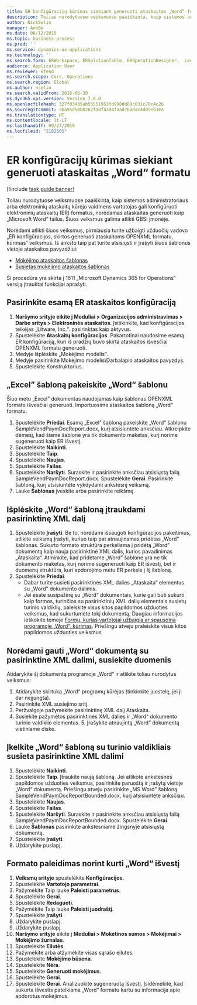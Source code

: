 ```yaml
---
title: ER konfigūracijų kūrimas siekiant generuoti ataskaitas „Word“ formatu
description: Toliau nurodytuose veiksmuose paaiškinta, kaip sistemos administratoriaus arba elektroninių ataskaitų kūrėjo vaidmens vartotojas gali konfigūruoti elektroninių ataskaitų formatus, norėdamas ataskaitas generuoti kaip „Microsoft Word“ failus.
author: NickSelin
manager: AnnBe
ms.date: 08/12/2019
ms.topic: business-process
ms.prod: ''
ms.service: dynamics-ax-applications
ms.technology: ''
ms.search.form: ERWorkspace, ERSolutionTable, EROperationDesigner,  LedgerJournalTable, LedgerJournalTransVendPaym
audience: Application User
ms.reviewer: kfend
ms.search.scope: Core, Operations
ms.search.region: Global
ms.author: nselin
ms.search.validFrom: 2016-06-30
ms.dyn365.ops.version: Version 7.0.0
ms.openlocfilehash: 327f03435ab55551953fd998dd89c831c76c4c26
ms.sourcegitcommit: 3ba95d50b8262fa0f43d4faad76adac4d05eb3ea
ms.translationtype: HT
ms.contentlocale: lt-LT
ms.lasthandoff: 09/27/2019
ms.locfileid: "2182605"
---
```

# <a name="design-er-configurations-to-generate-reports-in-word-format"></a>ER konfigūracijų kūrimas siekiant generuoti ataskaitas „Word“ formatu

[!include [task guide banner](../../includes/task-guide-banner.md)]

Toliau nurodytuose veiksmuose paaiškinta, kaip sistemos administratoriaus arba elektroninių ataskaitų kūrėjo vaidmens vartotojas gali konfigūruoti elektroninių ataskaitų (ER) formatus, norėdamas ataskaitas generuoti kaip „Microsoft Word“ failus. Šiuos veiksmus galima atlikti GBSI įmonėje.

Norėdami atlikti šiuos veiksmus, pirmiausia turite užbaigti užduočių vadovo „ER konfigūracijos, skirtos generuoti ataskaitoms OPENXML formatu, kūrimas“ veiksmus. Iš anksto taip pat turite atsisiųsti ir įrašyti šiuos šablonus vietoje ataskaitos pavyzdžiui:

- [Mokėjimo ataskaitos šablonas](https://go.microsoft.com/fwlink/?linkid=862266)
- [Susietas mokėjimo ataskaitos šablonas](https://go.microsoft.com/fwlink/?linkid=862266)


Ši procedūra yra skirta į 1611 „Microsoft Dynamics 365 for Operations“ versiją įtrauktai funkcijai aprašyti.


## <a name="select-the-existing-er-report-configuration"></a>Pasirinkite esamą ER ataskaitos konfigūraciją
1. **Naršymo srityje eikite į Moduliai > Organizacijos administravimas > Darbo sritys > Elektroninės ataskaitos**. Įsitikinkite, kad konfigūracijos teikėjas „Litware, Inc.“. pasirinktas kaip aktyvus.  
2. Spustelėkite **Ataskaitų konfigūracijos**. Pakartotinai naudosime esamą ER konfigūraciją, kuri iš pradžių buvo skirta ataskaitos išvesčiai OPENXML formatu generuoti.  
3. Medyje išplėskite „Mokėjimo modelis‟.
4. Medyje pasirinkite Mokėjimo modelis\Darbalapio ataskaitos pavyzdys.
5. Spustelėkite Konstruktorius.

## <a name="replace-the-excel-template-with-the-word-template"></a>„Excel” šabloną pakeiskite „Word“ šablonu

Šiuo metu „Excel” dokumentas naudojamas kaip šablonas OPENXML formato išvesčiai generuoti. Importuosime ataskaitos šabloną „Word“ formatu.

1. Spustelėkite **Priedai**. Esamą „Excel” šabloną pakeiskite „Word“ šablonu SampleVendPaymDocReport.docx, kurį atsisiuntėte anksčiau. Atkreipkite dėmesį, kad šiame šablone yra tik dokumento maketas, kurį norime sugeneruoti kaip ER išvestį.  
2. Spustelėkite **Naikinti**.
3. Spustelėkite **Taip**.
4. Spustelėkite **Naujas**.
5. Spustelėkite **Failas**.
6. Spustelėkite **Naršyti**. Suraskite ir pasirinkite anksčiau atsisiųstą failą SampleVendPaymDocReport.docx. Spustelėkite **Gerai**. Pasirinkite šabloną, kurį atsisiuntėte vykdydami ankstesnį veiksmą.  
7. Lauke **Šablonas** įveskite arba pasirinkite reikšmę.

## <a name="extend-the-word-template-by-adding-a-custom-xml-part"></a>Išplėskite „Word“ šabloną įtraukdami pasirinktinę XML dalį
1. Spustelėkite **Įrašyti**. Be to, norėdami išsaugoti konfigūracijos pakeitimus, atlikite veiksmą Įrašyti, kuriuo taip pat atnaujinamas pridėtas „Word” šablonas. Sukurto formato struktūra perkeliama į pridėtą „Word” dokumentą kaip nauja pasirinktinė XML dalis, kurios pavadinimas „Ataskaita“. Atminkite, kad pridėtame „Word” šablone yra ne tik dokumento maketas, kurį norime sugeneruoti kaip ER išvestį, bet ir duomenų struktūra, kuri apdorojimo metu ER perkels į šį šabloną.  
2. Spustelėkite **Priedai**.
    + Dabar turite susieti pasirinktinės XML dalies „Ataskaita“ elementus su „Word” dokumento dalimis.  
    + Jei esate susipažinę su „Word“ dokumentais, kurie gali būti sukurti kaip formos, turinčios su pasirinktinių XML dalių elementais susietų turinio valdiklių, paleiskite visus kitos papildomos užduoties veiksmus, kad sukurtumėte tokį dokumentą. Daugiau informacijos ieškokite temoje [Formų, kurias vartotojai užbaigia ar spausdina programoje „Word“, kūrimas](https://support.office.com/article/Create-forms-that-users-complete-or-print-in-Word-040c5cc1-e309-445b-94ac-542f732c8c8b?ui=en-US&rs=en-US&ad=US). Priešingu atveju praleiskite visus kitos papildomos užduoties veiksmus.  

## <a name="get-word-with-custom-xml-part-to-do-data-bindings"></a>Norėdami gauti „Word“ dokumentą su pasirinktine XML dalimi, susiekite duomenis

Atidarykite šį dokumentą programoje „Word“ ir atlikite toliau nurodytus veiksmus:  
1. Atidarykite skirtuką „Word“ programų kūrėjas (tinkinkite juostelę, jei ji dar neįjungta).
2. Pasirinkite XML susiejimo sritį.
3. Peržvalgoje pažymėkite pasirinktinę XML dalį Ataskaita.
4. Susiekite pažymėtos pasirinktinės XML dalies ir „Word“ dokumento turinio valdiklio elementus.  5. Įrašykite atnaujintą „Word“ dokumentą vietiniame diske.  

## <a name="upload-the-word-template-with-custom-xml-part-bounded-to-content-controls"></a>Įkelkite „Word“ šabloną su turinio valdikliais susieta pasirinktine XML dalimi
1. Spustelėkite **Naikinti**.
2. Spustelėkite **Taip**. Įtraukite naują šabloną. Jei atlikote ankstesnės papildomos užduoties veiksmus, pasirinkite paruoštą ir įrašytą vietoje „Word“ dokumentą. Priešingu atveju pasirinkite „MS Word” šabloną SampleVendPaymDocReportBounded.docx, kurį atsisiuntėte anksčiau.  
3. Spustelėkite **Naujas**.
4. Spustelėkite **Failas**.
5. Spustelėkite **Naršyti**. Suraskite ir pasirinkite anksčiau atsisiųstą failą SampleVendPaymDocReportBounded.docx. Spustelėkite **Gerai**.
6. Lauke **Šablonas** pasirinkite ankstesniame žingsnyje atsisiųstą dokumentą.
7. Spustelėkite **Įrašyti**.
8. Uždarykite puslapį.

## <a name="execute-the-format-to-create-word-output"></a>Formato paleidimas norint kurti „Word“ išvestį
1. **Veiksmų srityje** spustelėkite **Konfigūracijos**.
2. Spustelėkite **Vartotojo parametrai**.
3. Pažymėkite Taip lauke **Paleisti parametrus**.
4. Spustelėkite **Gerai**.
5. Spustelėkite **Redaguoti**.
6. Pažymėkite Taip lauke **Paleisti juodraštį**.
7. Spustelėkite **Įrašyti**.
8. Uždarykite puslapį.
9. Uždarykite puslapį.
10. **Naršymo srityje** eikite į **Moduliai > Mokėtinos sumos > Mokėjimai > Mokėjimo žurnalas**.
11. Spustelėkite **Eilutės**.
12. Pažymėkite arba atžymėkite visas sąrašo eilutes.
13. Spustelėkite **Mokėjimo būsena**.
14. Spustelėkite **Nėra**.
15. Spustelėkite **Generuoti mokėjimus**.
16. Spustelėkite **Gerai**.
17. Spustelėkite **Gerai**. Analizuokite sugeneruotą išvestį. Įsidėmėkite, kad sukurta išvestis pateikiama „Word” formatu kartu su informacija apie apdorotus mokėjimus.  

